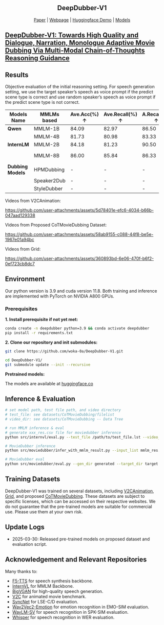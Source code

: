 <div align="center">
<p align="center">
  <h2>DeepDubber-V1</h2>
  <a href="https://arxiv.org/abs/xxxx.xxxx">Paper</a> | <a href="https://woka-0a.github.io/DeepDubber-V1/">Webpage</a> | <a href="https://huggingface.co/spaces/woak-oa/Deepdubber-V1">Huggingface Demo</a> | <a href="https://huggingface.co/woak-oa/DeepDubber-V1/tree/main">Models</a> 
</p>
</div>

## [DeepDubber-V1: Towards High Quality and Dialogue, Narration, Monologue Adaptive Movie Dubbing Via Multi-Modal Chain-of-Thoughts Reasoning Guidance](https://woka-0a.github.io/DeepDubber-V1/)

## Results

Objective evaluation of the initial reasoning setting. 
For speech generation setting, we use the target speaker’s speech as voice prompt if the predict scene type is correct and use random speaker’s speech as voice prompt if the predict scene type is not correct.

| Models Name  | MMLMs based    | Ave.Acc(%) ↑ | Ave.Recall(%) ↑ | A.Recall(%) ↑ | B.Recall(%) ↑ | C.Recall(%) ↑ | SPK-SIM(%) ↑ | WER(%) ↓ | MCD ↓ | MCD-SL ↓ |
|--------------|----------------|--------------|-----------------|---------------|---------------|---------------|---------------|-----------|--------|----------|
| **Qwen** | MMLM-1B  | 84.09        | 82.97           | 86.50         | 68.40         | 94.00         | 83.17         | 23.60     | 8.59   | 8.60     |
|              | MMLM-4B  | 81.73        | 80.98           | 83.33         | 75.20         | 84.40         | 83.34         | 23.41     | 8.53   | 8.53     |
| **InternLM** | MMLM-2B  | 84.18        | 81.23           | 90.50         | 59.20         | 94.00         | 82.97         | 23.20     | 8.54   | 8.54     |
|              | MMLM-8B  | 86.00        | 85.84           | 86.33         | 73.20         | 98.00         | 83.42 (+30.28%) | 23.20 (+55.70%)    | 8.54 (+0.93%)   | 8.54 (+3.94%)    |
| **Dubbing Models** | HPMDubbing | -            | -               | -             | -             | -             | 61.06         | 199.40    | 8.82   | 11.88    |
|              | Speaker2Dub | -            | -               | -             | -             | -             | 61.73         | 84.42     | 8.75   | 10.78    |
|              | StyleDubber | -            | -               | -             | -             | -             | 64.03         | 52.69     | 8.62   | 8.89     |



Videos from V2CAnimation:

https://github.com/user-attachments/assets/5d78401e-efc6-4034-b66b-047aad129338

Videos from Proposed CoTMovieDubbing Dataset:

https://github.com/user-attachments/assets/58ab9155-c088-44f8-be5e-1967e01a94bc

Videos from Grid:

https://github.com/user-attachments/assets/360893bd-6e06-470f-b6f2-0ef723cb8dc7

<!-- For more results, visit https://xxxxx.com/DeepDubber-V1/video_main.html. -->

## Environment

Our python version is 3.9 and cuda version 11.8. Both training and inference are implemented with PyTorch on NVIDIA A800 GPUs.

### Prerequisites

**1. Install prerequisite if not yet met:**

```bash
conda create -n deepdubber python=3.9 && conda activate deepdubber
pip install -r requirements.txt
```

**2. Clone our repository and init submodules:**

```bash
git clone https://github.com/woka-0a/DeepDubber-V1.git

cd DeepDubber-V1/
git submodule update --init --recursive
```

**Pretrained models:**

The models are available at [huggingface.co](https://huggingface.co/woak-oa/DeepDubber-V1/tree/main)

## Inference & Evaluation

```bash
# set model path, test file path, and video directory
# test_file: see datasets/CoTMovieDubbing/filelist
# video_dir: see datasets/CoTMovieDubbing -- Data Tree

# run MMLM inference & eval
# generate xxx_res.csv file for moviedubber inference
python src/internvl/eval.py --test_file /path/to/test_file.lst --video_dir /path/to/video_dir

# MovieDubber inference
python src/moviedubber/infer_with_mmlm_result.py --input_list mmlm_res.csv --ref_spk_list datasets/CoTMovieDubbing/filelist/cot_spk_for_speech_gen.lst

# MovieDubber eval
python src/moviedubber/eval.py --gen_dir generated --target_dir target
```

## Training Datasets

DeepDubber-V1 was trained on several datasets, including [V2CAnimation](https://github.com/chenqi008/V2C), [Grid](https://paperswithcode.com/dataset/grid), and proposed [CoTMovieDubbing](https://github.com/woka-0a/DeepDubber-V1/tree/main/datasets/CoTMovieDubbing). These datasets are subject to specific licenses, which can be accessed on their respective websites. We do not guarantee that the pre-trained models are suitable for commercial use. Please use them at your own risk.

## Update Logs

- 2025-03-30: Released pre-trained models on proposed dataset and evaluation script.

## Acknowledgement and Relevant Repositories

Many thanks to:

- [F5-TTS](https://github.com/SWivid/F5-TTS) for speech synthesis backbone.
- [InternVL](https://github.com/OpenGVLab/InternVL) for MMLM Backbone.
- [BigVGAN](https://github.com/NVIDIA/BigVGAN) for high-quality speech generation.
- [V2C](https://github.com/chenqi008/V2C) for animated movie benchmark.
- [SyncNet](https://github.com/joonson/syncnet_python) for LSE-C/D evaluation.
- [Wav2Vec2-Emotion](https://huggingface.co/audeering/wav2vec2-large-robust-12-ft-emotion-msp-dim) for emotion recognition in EMO-SIM evaluation.
- [WavLM-SV](https://huggingface.co/microsoft/wavlm-base-plus-sv) for speech recognition in SPK-SIM evaluation.
- [Whisper](https://huggingface.co/openai/whisper-large-v3-turbo) for speech recognition in WER evaluation.

<!-- ## Star History

[![Star History Chart](https://api.star-history.com/svg?repos=woka-0a/DeepDubber-V1&type=Date)](https://www.star-history.com/#woka-0a/DeepDubber-V1&Date) -->
